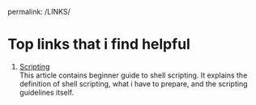 permalink: /LINKS/
# Top links that i find helpful
1. [Scripting](https://www.howtogeek.com/67469/the-beginners-guide-to-shell-scripting-the-basics/)<br>
This article contains beginner guide to shell scripting. It explains the definition of shell scripting, what i have to prepare, and the scripting guidelines itself.
